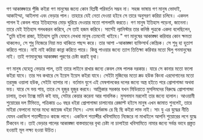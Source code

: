 গণ আকাঙ্ক্ষারে পুঁজি কইরা গণ মানুষের জন্যে কোন বিপ্লবী পরিবর্তন সম্ভব না। সহজ ভাষায় গণ মানুষ ভোদাই, আকাইম্মা, আইলসা এবং ভেড়ার পাল। তাহারে যেই নেতা দেওয়া হইবে সে তারে অনুসরণ করিয়া চলিবে। একদল পাগল ই কেবল পারে ইতিহাসের মোড় ঘুরিয়ে দেওয়ার মতো পাগলামি করতে। গণ মানুষ ইতিহাস পড়েনা, জানেনা। তারে যেই ইতিহাস গলধকরন করিবে, সে তাই হজম করিবে। সার্সেই ল্যানিস্টার তার কনিষ্ঠ পুত্রকে একদা বলেছিলেন, "তুমি হইলা রাজা, ইতিহাস তুমি যেমনে লেখবা মানুষ তেমনেই খাইবে।" গণ মানুষের আকাঙ্ক্ষা করিবার কোন ক্ষমতা থাকলেও, সে শুধু নিজেরে নিয়া মত্ত থাকিতে পছন্দ করে। তার আশা -আকাঙ্ক্ষা ব্যক্তিসার্থ কেন্দ্রিক। সে শুধু হা হুতাশ করিতে পারে। নাই নাই করিয়া কান্না করিতে পারে। কিন্তু পাওয়ার জন্যে ত্যাগ তিতিক্ষা করিবার মতো ঘিলু গনমানুষের নাই। তাই গণমানুষের আকাঙ্ক্ষা পূরণের চেষ্টা করাই বৃথা।

গণ মানুষ যেহেতু ভেড়ার পাল, তাই তারে লাইনে রাখার জন্যে কেবল মেষ পালক দরকার। যারে সে কানার মতো ফলো কইরা যাবে। তার সব কথারে সে ইয়েস ইয়েস কইরা যাবে। সেইটা মুজিবের মতো ফ্র্ড হউক কিংবা এরদোগানের মতো তরমুজ ওয়ালা হউক, সেইটা ব্যাপার না। বর্তমান যুগে এই মেষপালকের দলের জন্যে অস্ত্র হইতে পরে প্রোপাগান্ডা অথবা ভয়। যারে সে ভয় পায়, তারে সে হুজুর হুজুর করবে। আম্রিকার সরকার যখন মিডিয়াতে মুসলিমদের বিরুদ্ধে প্রোপাগান্ডা চালায়, তখন ট্যাক্স মানি কই যায়, সেটার কেয়ার করেনা আর পাবলিক। মুসলমান মরলেই তার জন্যে হালাল। আওয়ামী শুয়োরের দল টিভিতে, পত্রিকায় ৩০ বছর ধইরা প্রোপাগান্ডা চালানোর রেজাল্ট হইসে মানুষ এখন জামাত শুনলেই, তারে মাইরা ফেলানো মনের মধ্যে জায়েজ ধইরা নিসে। এসব কর্মকান্ড রে ছি ছি কইরা লাভ নাই। সাং যু এর যুদ্ধের নীতি যেমন একবিংশ শতাব্দীতেও কাজে লাগে। একবিংশ শতাব্দীর খবিসামিতে নিজেরে না মাখাইলে আপনি শুয়োরের লগে যুদ্ধে টিকবেন না। তাই ভেড়ার পালের আকাঙ্ক্ষা বাস্তবায়নের বৃথা চেষ্টা না চালাইয়া খবিসামিতে নামার জন্যে সর্বন্ত ভাবে প্রস্তুত হওয়াই মূল লক্ষ্য হওয়া উচিত।

